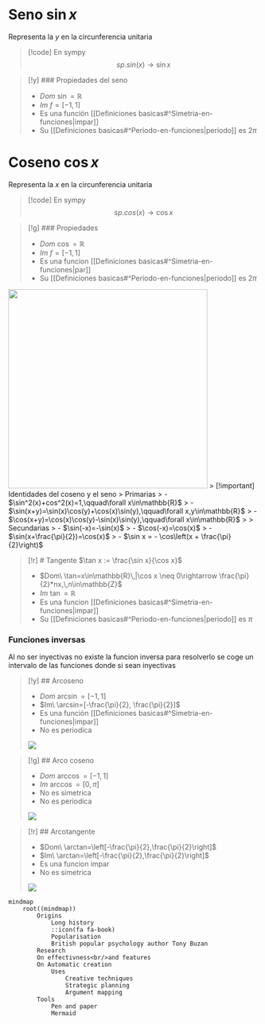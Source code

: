# Seno $\sin{x}$
Representa la $y$ en la circunferencia unitaria

> [!code] En sympy
> $$sp.sin(x)\to\sin{x}$$

> [!y] ### Propiedades del seno
> - $Dom\ \sin=\mathbb{R}$
> - $Im\ f=[-1,1]$
> - Es una función [[Definiciones basicas#^Simetria-en-funciones|impar]]
> - Su [[Definiciones basicas#^Periodo-en-funciones|periodo]] es $2\pi$ 
> 
# Coseno $\cos{x}$
Representa la $x$ en la circunferencia unitaria

> [!code] En sympy
> $$sp.cos(x)\to\cos{x}$$

> [!g] ### Propiedades
> - $Dom\ \cos=\mathbb{R}$
> - $Im\ f=[-1,1]$
> - Es una funcion [[Definiciones basicas#^Simetria-en-funciones|par]]
> - Su [[Definiciones basicas#^Periodo-en-funciones|periodo]] es $2\pi$

<img src="https://i.pinimg.com/originals/ec/f5/ba/ecf5ba982ff3de01fb074a8dc58d6715.gif" class="center" height="400">
> [!important] Identidades del coseno y el seno
> Primarias
> - $\sin^2(x)+cos^2(x)=1,\qquad\forall x\in\mathbb{R}$
> - $\sin(x+y)=\sin(x)\cos(y)+\cos(x)\sin(y),\qquad\forall x,y\in\mathbb{R}$
> - $\cos(x+y)=\cos(x)\cos(y)-\sin(x)\sin(y),\qquad\forall x\in\mathbb{R}$
>
> Secundarias
> - $\sin(-x)=-\sin(x)$
> - $\cos(-x)=\cos(x)$
> - $\sin(x+\frac{\pi}{2})=\cos(x)$
> - $\sin x = - \cos\left(x + \frac{\pi}{2}\right)$

> [!r] # Tangente $\tan x := \frac{\sin x}{\cos x}$
> - $Dom\ \tan=x\in\mathbb{R}\,|\cos x \neq 0\rightarrow \frac{\pi}{2}*nx,\,n\in\mathbb{Z}$
> - $Im\ \tan=\mathbb{R}$
> - Es una funcion [[Definiciones basicas#^Simetria-en-funciones|impar]]
> - Su [[Definiciones basicas#^Periodo-en-funciones|periodo]] es $\pi$



### Funciones inversas
Al no ser inyectivas no existe la funcion inversa para resolverlo se coge un intervalo de las funciones donde si sean inyectivas

> [!y] ## Arcoseno
> - $Dom\ \arcsin=[-1, 1]$
> - $Im\ \arcsin=[-\frac{\pi}{2}, \frac{\pi}{2}]$
> - Es una función [[Definiciones basicas#^Simetria-en-funciones|impar]]
> - No es periodica
> <img src="https://luishervella.github.io/JB_Calculo1_UDC/_images/cap3_funcion_asin.png" class="center" >

> [!g] ## Arco coseno
> - $Dom\ \arccos=[-1,1]$
> - $Im\ \arccos=[0,\pi]$
> - No es simetrica
> - No es periodica
> <img src="https://luishervella.github.io/JB_Calculo1_UDC/_images/cap3_funcion_acos.png" class="center">

> [!r] ## Arcotangente
> - $Dom\ \arctan=\left[-\frac{\pi}{2},\frac{\pi}{2}\right]$
> - $Im\ \arctan=\left[-\frac{\pi}{2},\frac{\pi}{2}\right]$
> - Es una funcion impar
> - No es simetrica
> <img src="https://luishervella.github.io/JB_Calculo1_UDC/_images/cap3_funcion_atan.png" class="center">


```mermaid
mindmap
	root((mindmap))
		Origins
			Long history
			::icon(fa fa-book)
			Popularisation
			British popular psychology author Tony Buzan
		Research
		On effectivness<br/>and features
		On Automatic creation
			Uses
				Creative techniques
				Strategic planning
				Argument mapping
		Tools
			Pen and paper
			Mermaid
```

